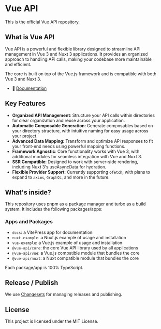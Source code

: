 # Vue API

This is the official Vue API repository.

## What is Vue API

Vue API is a powerful and flexible library designed to streamline API management in Vue 3 and Nuxt 3 applications. It provides an organized approach to handling API calls, making your codebase more maintainable and efficient.

The core is built on top of the Vue.js framework and is compatible with both Vue 3 and Nuxt 3.

* 📄 [Documentation](https://vue-api.dewib.com)

## Key Features

- **Organized API Management**: Structure your API calls within directories for clear organization and reuse across your application.
- **Automatic Composable Generation**: Generate composables based on your directory structure, with intuitive naming for easy usage across your project.
- **Advanced Data Mapping**: Transform and optimize API responses to fit your front-end needs using powerful mapping functions.
- **Framework Agnostic**: Core functionality works with Vue 3, with additional modules for seamless integration with Vue and Nuxt 3.
- **SSR Compatible**: Designed to work with server-side rendering, including Nuxt 3's useAsyncData for hydration.
- **Flexible Provider Support**: Currently supporting `ofetch`, with plans to expand to `axios`, `GraphQL`, and more in the future.

## What's inside?

This repository uses pnpm as a package manager and turbo as a build system. It includes the following packages/apps:

### Apps and Packages

* `docs`: a VitePress app for documentation
* `nuxt-example`: a Nuxt.js example of usage and installation
* `vue-example`: a Vue.js example of usage and installation
* `@vue-api/core`: the core Vue API library used by all applications
* `@vue-api/vue`: a Vue.js compatible module that bundles the core
* `@vue-api/nuxt`: a Nuxt compatible module that bundles the core

Each package/app is 100% TypeScript.

## Release / Publish

We use [Changesets](https://github.com/changesets/changesets) for managing releases and publishing.

## License

This project is licensed under the MIT License.
